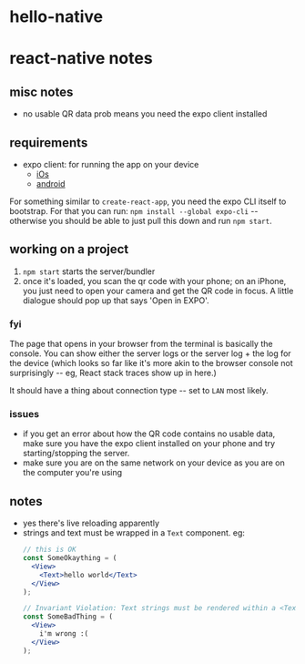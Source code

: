 # hello-native

# react-native notes

## misc notes

* no usable QR data prob means you need the expo client installed

## requirements

* expo client: for running the app on your device
  * [iOs](https://itunes.apple.com/app/apple-store/id982107779)
  * [android](https://play.google.com/store/apps/details?id=host.exp.exponent&referrer=www)

For something similar to `create-react-app`, you need the expo CLI itself to bootstrap. For that you can run: `npm install --global expo-cli` -- otherwise you should be able to just pull this down and run `npm start`.

## working on a project

1. `npm start` starts the server/bundler
2. once it's loaded, you scan the qr code with your phone; on an iPhone, you just need to open your camera and get the QR code in focus. A little dialogue should pop up that says 'Open in EXPO'.

### fyi

The page that opens in your browser from the terminal is basically the console. You can show either the server logs or the server log + the log for the device (which looks so far like it's more akin to the browser console not surprisingly -- eg, React stack traces show up in here.)

It should have a thing about connection type -- set to `LAN` most likely.

### issues
* if you get an error about how the QR code contains no usable data, make sure you have the expo client installed on your phone and try starting/stopping the server.
* make sure you are on the same network on your device as you are on the computer you're using

## notes

* yes there's live reloading apparently
* strings and text must be wrapped in a `Text` component. eg:
  ```jsx
  // this is OK
  const SomeOkaything = (
    <View>
      <Text>hello world</Text>
    </View>
  );

  // Invariant Violation: Text strings must be rendered within a <Text> component.
  const SomeBadThing = (
    <View>
      i'm wrong :(
    </View>
  );
  ```


